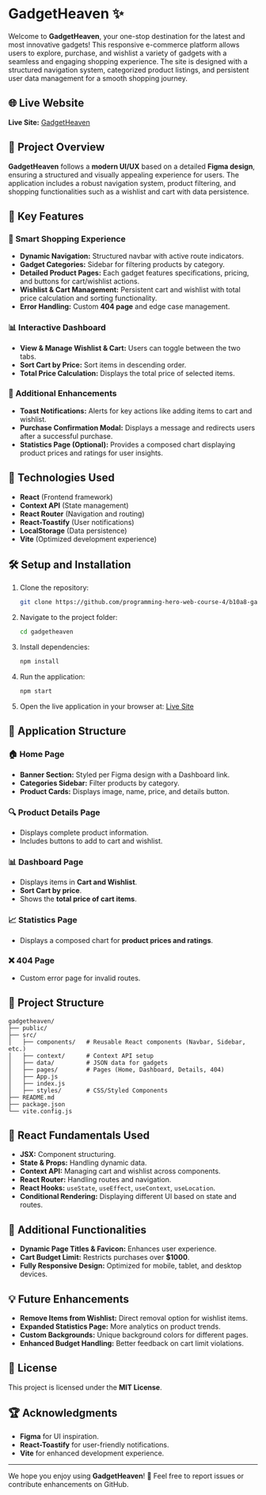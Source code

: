 # GadgetHeaven ✨

Welcome to **GadgetHeaven**, your one-stop destination for the latest and most innovative gadgets! This responsive e-commerce platform allows users to explore, purchase, and wishlist a variety of gadgets with a seamless and engaging shopping experience. The site is designed with a structured navigation system, categorized product listings, and persistent user data management for a smooth shopping journey.

## 🌐 Live Website
**Live Site:** [GadgetHeaven](https://srk-gadget-heaven.netlify.app/)

## 📑 Project Overview
**GadgetHeaven** follows a **modern UI/UX** based on a detailed **Figma design**, ensuring a structured and visually appealing experience for users. The application includes a robust navigation system, product filtering, and shopping functionalities such as a wishlist and cart with data persistence.

## 🎯 Key Features
### 🛒 Smart Shopping Experience
- **Dynamic Navigation:** Structured navbar with active route indicators.
- **Gadget Categories:** Sidebar for filtering products by category.
- **Detailed Product Pages:** Each gadget features specifications, pricing, and buttons for cart/wishlist actions.
- **Wishlist & Cart Management:** Persistent cart and wishlist with total price calculation and sorting functionality.
- **Error Handling:** Custom **404 page** and edge case management.

### 📊 Interactive Dashboard
- **View & Manage Wishlist & Cart:** Users can toggle between the two tabs.
- **Sort Cart by Price:** Sort items in descending order.
- **Total Price Calculation:** Displays the total price of selected items.

### 🚀 Additional Enhancements
- **Toast Notifications:** Alerts for key actions like adding items to cart and wishlist.
- **Purchase Confirmation Modal:** Displays a message and redirects users after a successful purchase.
- **Statistics Page (Optional):** Provides a composed chart displaying product prices and ratings for user insights.

## 📱 Technologies Used
- **React** (Frontend framework)
- **Context API** (State management)
- **React Router** (Navigation and routing)
- **React-Toastify** (User notifications)
- **LocalStorage** (Data persistence)
- **Vite** (Optimized development experience)

## 🛠 Setup and Installation
1. Clone the repository:
   ```sh
   git clone https://github.com/programming-hero-web-course-4/b10a8-gadget-heaven-smmaksudulhaque2000.git
   ```
2. Navigate to the project folder:
   ```sh
   cd gadgetheaven
   ```
3. Install dependencies:
   ```sh
   npm install
   ```
4. Run the application:
   ```sh
   npm start
   ```
5. Open the live application in your browser at: [Live Site](https://srk-gadget-heaven.netlify.app/)

## 🎨 Application Structure
### 🏠 Home Page
- **Banner Section:** Styled per Figma design with a Dashboard link.
- **Categories Sidebar:** Filter products by category.
- **Product Cards:** Displays image, name, price, and details button.

### 🔍 Product Details Page
- Displays complete product information.
- Includes buttons to add to cart and wishlist.

### 📊 Dashboard Page
- Displays items in **Cart and Wishlist**.
- **Sort Cart by price**.
- Shows the **total price of cart items**.

### 📈 Statistics Page
- Displays a composed chart for **product prices and ratings**.

### ❌ 404 Page
- Custom error page for invalid routes.

## 📂 Project Structure
```
gadgetheaven/
├── public/
├── src/
│   ├── components/   # Reusable React components (Navbar, Sidebar, etc.)
│   ├── context/      # Context API setup
│   ├── data/         # JSON data for gadgets
│   ├── pages/        # Pages (Home, Dashboard, Details, 404)
│   ├── App.js
│   ├── index.js
│   ├── styles/       # CSS/Styled Components
├── README.md
├── package.json
└── vite.config.js
```

## 🧩 React Fundamentals Used
- **JSX:** Component structuring.
- **State & Props:** Handling dynamic data.
- **Context API:** Managing cart and wishlist across components.
- **React Router:** Handling routes and navigation.
- **React Hooks:** `useState`, `useEffect`, `useContext`, `useLocation`.
- **Conditional Rendering:** Displaying different UI based on state and routes.

## 📝 Additional Functionalities
- **Dynamic Page Titles & Favicon:** Enhances user experience.
- **Cart Budget Limit:** Restricts purchases over **$1000**.
- **Fully Responsive Design:** Optimized for mobile, tablet, and desktop devices.

## 💡 Future Enhancements
- **Remove Items from Wishlist:** Direct removal option for wishlist items.
- **Expanded Statistics Page:** More analytics on product trends.
- **Custom Backgrounds:** Unique background colors for different pages.
- **Enhanced Budget Handling:** Better feedback on cart limit violations.

## 📜 License
This project is licensed under the **MIT License**.

## 🏆 Acknowledgments
- **Figma** for UI inspiration.
- **React-Toastify** for user-friendly notifications.
- **Vite** for enhanced development experience.

---
We hope you enjoy using **GadgetHeaven**! 🚀 Feel free to report issues or contribute enhancements on GitHub.

